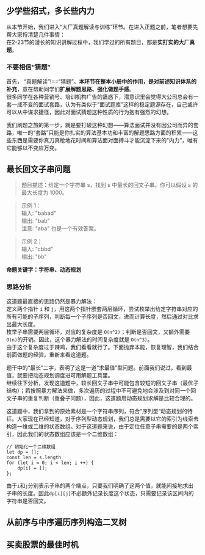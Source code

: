 ## 少学些招式，多长些内力

从本节开始，我们进入“大厂真题解读与训练”环节。在进入正题之前，笔者想要先帮大家捋清楚几件事情：  
在2-23节的漫长的知识讲解过程中，我们学过的所有题目，都是**实打实的大厂真题**。

### 不要相信“猜题”

首先， “真题解读”!==“猜题”。**本环节在整本小册中的作用，是对前述知识体系的补充**，意在帮助同学们**扩展解题思路、强化做题手感**。  
很多同学在各种营销号、培训机构广告的蛊惑下，潜意识里会觉得大公司总会有一套一成不变的面试套路，认为有类似于“面试题库”这样的稳定题源存在，自己或许可以从中谋求捷径，因此对面试猜题这种性质的行为抱有强烈的幻想。

我们刷题之旅的第一步，就是要打破这种幻想——算法面试并没有因公司而异的套路，唯一的“套路”只能是你扎实的算法基本功和丰富的解题思路方面的积累——这些东西是需要你真刀真枪地花时间和算法面对面搏斗才能沉淀下来的“内力”，唯有它能够以不变应万变。

## 最长回文子串问题

> 题目描述：给定一个字符串 s，找到 s 中最长的回文子串。你可以假设 s 的最大长度为 1000。

> 示例 1：  
> 输入: "babad"  
> 输出: "bab"  
> 注意: "aba" 也是一个有效答案。

> 示例 2：  
> 输入: "cbbd"  
> 输出: "bb"

**命题关键字：字符串、动态规划**

### 思路分析

这道题最直接的思路仍然是暴力解法：  
定义两个指针 `i` 和 `j`，用这两个指针嵌套两层循环，尝试枚举出给定字符串对应的所有可能的子序列，判断每一个子序列是否回文，进而计算长度，然后通过对比求出最大长度。  
枚举子串需要两层循环，对应的复杂度是 `O(n^2)`；判断是否回文，又额外需要 `O(n)`的开销。因此，这个暴力解法的时间复杂度就是 `O(n^3)`。  
由于这个复杂度过于辣鸡，我们看看就行了。下面抛弃本能，恢复理智，我们结合前面做题的经验，重新来看这道题。

题干中的“最长”二字，表明了这是一道“求最值”型问题。前面我们说过，看到最值，就要把动态规划调度进可用解题工具里。  
继续往下分析，发现这道题中，较长回文子串中可能包含较短的回文子串（最优子结构）；若按照暴力解法来做，多次遍历的过程中不可避免地会涉及到对同一个回文子串的重复判断（重叠子问题），因此，这道题用动态规划求解是比较合理的。

这道题中，我们拿到的原始素材是一个字符串序列，符合“序列型”动态规划的特征。大家现在已经知道，对于序列型动态规划，我们总是需要以它的索引为线索去构造一维或二维的状态数组。对于这道题来说，由于定位任意子串需要的是两个索引，因此我们的状态数组应该是一个二维数组：

```
// 初始化一个二维数组
let dp = [];
const len = s.length
for (let i = 0; i < len; i ++) {
    dp[i] = [];
};

```

由于`i`和`j`分别表示子串的两个端点，只要我们明确了这两个值，就能间接地求出子串的长度。因此`dp[i][j]`不必额外记录长度这个状态，只需要记录该区间内的字符串是否回文。

## 从前序与中序遍历序列构造二叉树

## 买卖股票的最佳时机